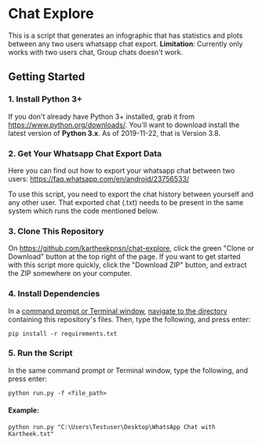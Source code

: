 # Chat Explore

This is a script that generates an infographic that has statistics and plots between any two users whatsapp chat export.
**Limitation**: Currently only works with two users chat, Group chats doesn't work.

## Getting Started

### 1. Install Python 3+

If you don't already have Python 3+ installed, grab it from <https://www.python.org/downloads/>. You'll want to download install the latest version of **Python 3.x**. As of 2019-11-22, that is Version 3.8.

### 2. Get Your Whatsapp Chat Export Data
Here you can find out how to export your whatsapp chat between two users: <https://faq.whatsapp.com/en/android/23756533/></br>

To use this script, you need to export the chat history between yourself and any other user.
That exported chat (.txt) needs to be present in the same system which runs the code mentioned below.

### 3. Clone This Repository

On <https://github.com/kartheekpnsn/chat-explore>, click the green "Clone or Download" button at the top right of the page. If you want to get started with this script more quickly, click the "Download ZIP" button, and extract the ZIP somewhere on your computer.

### 4. Install Dependencies

In a [command prompt or Terminal window](https://tutorial.djangogirls.org/en/intro_to_command_line/#what-is-the-command-line), [navigate to the directory](https://tutorial.djangogirls.org/en/intro_to_command_line/#change-current-directory) containing this repository's files. Then, type the following, and press enter:

```shell
pip install -r requirements.txt
```

### 5. Run the Script

In the same command prompt or Terminal window, type the following, and press enter:

```shell
python run.py -f <file_path>
```

#### Example:
```shell
python run.py "C:\Users\Testuser\Desktop\WhatsApp Chat with Kartheek.txt"
```
